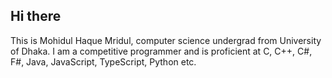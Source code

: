 ## Hi there

This is Mohidul Haque Mridul, computer science undergrad from University of Dhaka. I am a competitive programmer and is proficient at C, C++, C#, F#, Java, JavaScript, TypeScript, Python etc.
